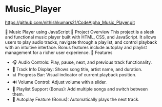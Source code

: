 # Music_Player
https://github.com/nithishkumars21/CodeAlpha_Music_Player.git


🎵 Music Player using JavaScript
📌 Project Overview
This project is a sleek and functional music player built with HTML, CSS, and JavaScript. It allows users to play audio tracks, navigate through a playlist, and control playback with an intuitive interface. Bonus features include autoplay and playlist management for a richer user experience.
🚀 Features
- 🎧 Audio Controls: Play, pause, next, and previous track functionality.
- 📝 Track Info Display: Shows song title, artist name, and duration.
- 📊 Progress Bar: Visual indicator of current playback position.
- 🔊 Volume Control: Adjust volume with a slider.
- 📂 Playlist Support (Bonus): Add multiple songs and switch between them.
- 🔁 Autoplay Feature (Bonus): Automatically plays the next track.
